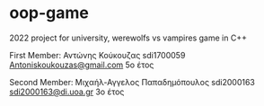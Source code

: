 # oop-game

2022 project for university, werewolfs vs vampires game in C++

First Member:
Αντώνης Κούκουζας
sdi1700059
Antoniskoukouzas@gmail.com
5o έτος

Second Member:
Μιχαήλ-Αγγελος Παπαδημόπουλος
sdi2000163
sdi2000163@di.uoa.gr
3o έτος



